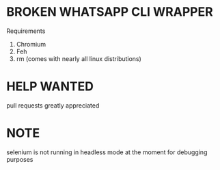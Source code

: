 # BROKEN WHATSAPP CLI WRAPPER
Requirements
1. Chromium
2. Feh
3. rm (comes with nearly all linux distributions)


# HELP WANTED
pull requests greatly appreciated 

# NOTE 
selenium is not running in headless mode at the moment for debugging purposes 
